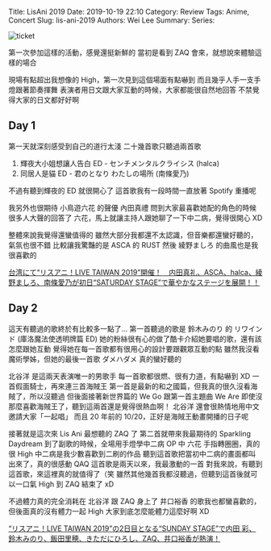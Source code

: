 Title: LisAni 2019
Date: 2019-10-19 22:10
Category: Review
Tags: Anime, Concert
Slug: lis-ani-2019
Authors: Wei Lee
Summary:
Series:

![ticket]({static}/images/post-images/2019-10-20-Lis-Ani-2019/15714987442683.jpg)

<!--more-->

第一次參加這樣的活動，感覺還挺新鮮的
當初是看到 ZAQ 會來，就想說來體驗這樣的場合

現場有點超出我想像的 High，第一次見到這個場面有點嚇到
而且幾乎人手一支手燈跟著節奏揮舞
表演者用日文跟大家互動的時候，大家都能很自然地回答
不禁覺得大家的日文都好好啊

## Day 1
第一天就深刻感受到自己的道行太淺
二十幾首歌只聽過兩首歌
1. 輝夜大小姐想讓人告白 ED - センチメンタルクライシス (halca)
2. 同居人是貓 ED - 君のとなり わたしの場所 (南條愛乃)

不過有聽到輝夜的 ED 就很開心了
這首歌我有一段時間一直放著 Spotify 重播呢

我另外也很期待 小鳥遊六花 的聲優 內田真禮
問到大家最喜歡她配的角色的時候
很多人大聲的回答了 六花，馬上就讓主持人跟她聊了一下中二病，覺得很開心 XD

整體來說我覺得還蠻值得的
雖然大部分我都還不太認識，但音樂都還蠻好聽的，氣氛也很不錯
比較讓我驚豔的是 ASCA 的 RUST
然後 綾野ましろ 的曲風也是我很喜歡的

[台湾にて“リスアニ！LIVE TAIWAN 2019”開催！　内田真礼、ASCA、halca、綾野ましろ、南條愛乃が初日“SATURDAY STAGE”で華やかなステージを展開！！](https://www.lisani.jp/0000137616/)

## Day 2
這天有聽過的歌終於有比較多一點了...
第一首聽過的歌是 鈴木みのり 的 リワインド (庫洛魔法使透明牌篇 ED)
她的粉絲很有心的做了酷卡介紹她要唱的歌，還有該怎麼跟她互動
覺得她在每一首歌都有很用心的設計要跟觀眾互動的點
雖然我沒看魔術學姊，但她的最後一首歌 ダメハダメ 真的蠻好聽的

北谷洋 是這兩天表演唯一的男歌手
每一首歌都很燃、很有力道，有點嚇到 XD
一首假面騎士，再來連三首海賊王
第一首是最新的和之國篇，但我真的很久沒看海賊了，所以沒聽過
但後面接著新世界篇的 We Go 跟第一首主題曲 We Are
即使沒那麼喜歡海賊王了，聽到這兩首還是覺得很熱血啊！
北谷洋 還會很熱情地用中文邀請大家「一起唱」
而且 20 年前的 10/20，正好是海賊王動畫開播的日子呢

接著就是這次來 Lis Ani 最想聽的 ZAQ 了
第二首就帶來我最期待的 Sparkling Daydream
到了副歌的時候，全場用手燈學中二病 OP 中 六花 手指轉圈圈，真的很 High
中二病是我少數喜歡到二刷的作品
聽到這首歌把當初中二病的畫面都叫出來了，真的很感動 QAQ
這首歌是兩天以來，我最激動的一首
對我來說，有聽到這首歌，來這裡真的就值得了（笑
雖然其他幾首我都沒聽過，但聽到這首後就可以一口氣 High 到 ZAQ 結束了 xD

不過體力真的完全消耗在 北谷洋 跟 ZAQ 身上了
井口裕香 的歌我也都蠻喜歡的，但後面真的沒有體力一起 High
大家到底怎麼能體力這麼好啊 XD

[“リスアニ！LIVE TAIWAN 2019”の2日目となる“SUNDAY STAGE”で内田 彩、鈴木みのり、飯田里穂、きただにひろし、ZAQ、井口裕香が熱演！](https://www.lisani.jp/0000137668/)
